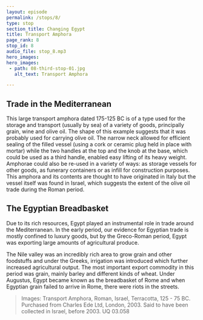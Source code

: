```yaml
---
layout: episode
permalink: /stops/8/
type: stop
section_title: Changing Egypt 
title: Transport Amphora 
page_rank: 8
stop_id: 8
audio_file: stop_8.mp3
hero_images:
hero_images:
 - path: 08-third-stop-01.jpg
   alt_text: Transport Amphora

---
```


## Trade in the Mediterranean

This large transport amphora dated 175-125 BC is of a type used for the storage and transport (usually by sea) of a variety of goods, principally grain, wine and olive oil. The shape of this example suggests that it was probably used for carrying olive oil. The narrow neck allowed for efficient sealing of the filled vessel (using a cork or ceramic plug held in place with mortar) while the two handles at the top and the knob at the base, which could be used as a third handle, enabled easy lifting of its heavy weight. Amphorae could also be re-used in a variety of ways: as storage vessels for other goods, as funerary containers or as infill for construction purposes. This amphora and its contents are thought to have originated in Italy but the vessel itself was found in Israel, which suggests the extent of the olive oil trade during the Roman period.

## The Egyptian Breadbasket 

Due to its rich resources, Egypt played an instrumental role in trade around the Mediterranean. In the early period, our evidence for Egyptian trade is mostly confined to luxury goods, but by the Greco-Roman period, Egypt was exporting large amounts of agricultural produce. 

The Nile valley was an incredibly rich area to grow grain and other foodstuffs and under the Greeks, irrigation was introduced which further increased agricultural output. The most important export commodity in this period was grain, mainly barley and different kinds of wheat. Under Augustus, Egypt became known as the breadbasket of Rome and when Egyptian grain failed to arrive in Rome, there were riots in the streets.

> Images: Transport Amphora, Roman, Israel, Terracotta, 125 - 75 BC. Purchased from Charles Ede Ltd, London, 2003. Said to have been collected in Israel, before 2003. UQ 03.058
